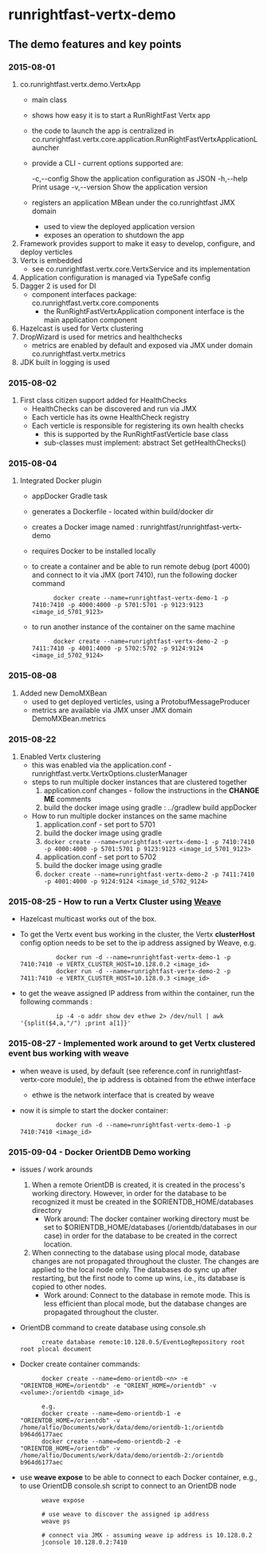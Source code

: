# runrightfast-vertx-demo

## The demo features and key points

### 2015-08-01
1. co.runrightfast.vertx.demo.VertxApp
    - main class
    - shows how easy it is to start a RunRightFast Vertx app
    - the code to launch the app is centralized in co.runrightfast.vertx.core.application.RunRightFastVertxApplicationLauncher
    - provide a CLI - current options supported are:

      -c,--config    Show the application configuration as JSON
      -h,--help      Print usage
      -v,--version   Show the application version

    - registers an application MBean under the co.runrightfast JMX domain
      - used to view the deployed application version
      - exposes an operation to shutdown the app
2. Framework provides support to make it easy to develop, configure, and deploy verticles     
3. Vertx is embedded
    - see co.runrightfast.vertx.core.VertxService and its implementation
3. Application configuration is managed via TypeSafe config
4. Dagger 2 is used for DI
    - component interfaces package: co.runrightfast.vertx.core.components
      - the RunRightFastVertxApplication component interface is the main application component
5. Hazelcast is used for Vertx clustering
6. DropWizard is used for metrics and healthchecks
   - metrics are enabled by default and exposed via JMX under domain co.runrightfast.vertx.metrics
7. JDK built in logging is used

### 2015-08-02
1. First class citizen support added for HealthChecks
   - HealthChecks can be discovered and run via JMX
   - Each verticle has its owne HealthCheck registry
   - Each verticle is responsible for registering its own health checks
     - this is supported by the RunRightFastVerticle base class
     - sub-classes must implement: abstract Set<RunRightFastHealthCheck> getHealthChecks() 

### 2015-08-04
1. Integrated Docker plugin   
    - appDocker Gradle task
     - generates a Dockerfile - located within build/docker dir
     - creates a Docker image named : runrightfast/runrightfast-vertx-demo
     - requires Docker to be installed locally
    - to create a container and be able to run remote debug (port 4000) and connect to it via JMX (port 7410), run the following docker command
           
                docker create --name=runrightfast-vertx-demo-1 -p 7410:7410 -p 4000:4000 -p 5701:5701 -p 9123:9123 <image_id_5701_9123>

    - to run another instance of the container on the same machine
        
                docker create --name=runrightfast-vertx-demo-2 -p 7411:7410 -p 4001:4000 -p 5702:5702 -p 9124:9124 <image_id_5702_9124>
        

### 2015-08-08
1. Added new DemoMXBean
    - used to get deployed verticles, using a ProtobufMessageProducer
    - metrics are available via JMX unser JMX domain DemoMXBean.metrics

### 2015-08-22
1. Enabled Vertx clustering
    - this was enabled via the application.conf - runrightfast.vertx.VertxOptions.clusterManager
    - steps to run multiple docker instances that are clustered together
        1. application.conf changes - follow the instructions in the **CHANGE ME** comments
        2. build the docker image using gradle : ../gradlew build appDocker
    - How to run multiple docker instances on the same machine
        1. application.conf - set port to 5701
        2. build the docker image using gradle
        3. `docker create --name=runrightfast-vertx-demo-1 -p 7410:7410 -p 4000:4000 -p 5701:5701 p 9123:9123 <image_id_5701_9123>`
        4. application.conf - set port to 5702
        5. build the docker image using gradle
        6. `docker create --name=runrightfast-vertx-demo-2 -p 7411:7410 -p 4001:4000 -p 9124:9124 <image_id_5702_9124>`

### 2015-08-25 - How to run a Vertx Cluster using [Weave](http://weave.works/)
- Hazelcast multicast works out of the box.
- To get the Vertx event bus working in the cluster, the Vertx **clusterHost** config option needs to be set to the ip address assigned by Weave, e.g.

                docker run -d --name=runrightfast-vertx-demo-1 -p 7410:7410 -e VERTX_CLUSTER_HOST=10.128.0.2 <image_id>
                docker run -d --name=runrightfast-vertx-demo-2 -p 7411:7410 -e VERTX_CLUSTER_HOST=10.128.0.3 <image_id>

- to get the weave assigned IP address from within the container, run the following commands : 

                ip -4 -o addr show dev ethwe 2> /dev/null | awk '{split($4,a,"/") ;print a[1]}'

### 2015-08-27 - Implemented work around to get Vertx clustered event bus working with weave
- when weave is used, by default (see reference.conf in runrightfast-vertx-core module), the ip address is obtained from the ethwe interface
  - ethwe is the network interface that is created by weave
- now it is simple to start the docker container:
            
                docker run -d --name=runrightfast-vertx-demo-1 -p 7410:7410 <image_id>

### 2015-09-04 - Docker OrientDB Demo working
- issues / work arounds
    1. When a remote OrientDB is created, it is created in the process's working directory. However, in order for the database to be recognized it must 
              be created in the $ORIENTDB_HOME/databases directory
        - Work around: The docker container working directory must be set to $ORIENTDB_HOME/databases (/orientdb/databases in our case) in order for the 
                       database to be created in the correct location. 
    2. When connecting to the database using plocal mode, database changes are not propagated throughout the cluster. The changes are applied to the local node
       only. The databases do sync up after restarting, but the first node to come up wins, i.e., its database is copied to other nodes.
       - Work around: Connect to the database in remote mode. This is less efficient than plocal mode, but the database changes are propagated throughout the 
                      cluster.

- OrientDB command to create database using console.sh

            create database remote:10.128.0.5/EventLogRepository root root plocal document

- Docker create container commands:

            docker create --name=demo-orientdb-<n> -e "ORIENTDB_HOME=/orientdb" -e "ORIENT_HOME=/orientdb" -v <volume>:/orientdb <image_id>

            e.g. 
            docker create --name=demo-orientdb-1 -e "ORIENTDB_HOME=/orientdb" -v /home/alfio/Documents/work/data/demo/orientdb-1:/orientdb b964d6177aec
            docker create --name=demo-orientdb-2 -e "ORIENTDB_HOME=/orientdb" -v /home/alfio/Documents/work/data/demo/orientdb-2:/orientdb b964d6177aec

- use **weave expose** to be able to connect to each Docker container, e.g., to use OrientDB console.sh script to connect to an OrientDB node

            weave expose

            # use weave to discover the assigned ip address
            weave ps

            # connect via JMX - assuming weave ip address is 10.128.0.2
            jconsole 10.128.0.2:7410


